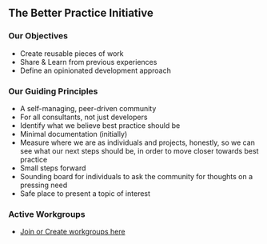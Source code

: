 ## The Better Practice Initiative

### Our Objectives
* Create reusable pieces of work
* Share & Learn from previous experiences
* Define an opinionated development approach

### Our Guiding Principles
* A self-managing, peer-driven community
* For all consultants, not just developers
* Identify what we believe best practice should be
* Minimal documentation (initially)
* Measure where we are as individuals and projects, honestly, so we can see what our next steps should be, in order to move closer towards best practice
* Small steps forward
* Sounding board for individuals to ask the community for thoughts on a pressing need
* Safe place to present a topic of interest

### Active Workgroups
* [Join or Create workgroups here](https://rhappdev.github.io/better-practice/workgroups)
